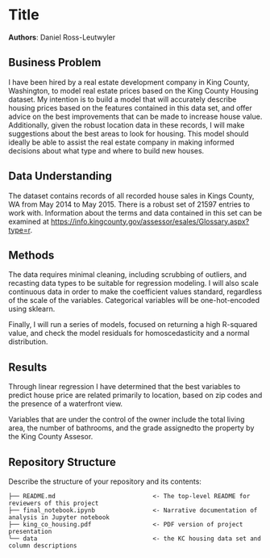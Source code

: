 # Title

**Authors**: Daniel Ross-Leutwyler

## Business Problem

I have been hired by a real estate development company in King County, Washington, to model real estate prices based on the King County Housing dataset. My intention is to build a model that will accurately describe housing prices based on the features contained in this data set, and offer advice on the best improvements that can be made to increase house value. Additionally, given the robust location data in these records, I will make suggestions about the best areas to look for housing. This model should ideally be able to assist the real estate company in making informed decisions about what type and where to build new houses.

## Data Understanding

The dataset contains records of all recorded house sales in Kings County, WA from May 2014 to May 2015. There is a robust set of 21597 entries to work with. Information about the terms and data contained in this set can be examined at https://info.kingcounty.gov/assessor/esales/Glossary.aspx?type=r.


## Methods

The data requires minimal cleaning, including scrubbing of outliers, and recasting data types to be suitable for regression modeling. I will also scale continuous data in order to make the coefficient values standard, regardless of the scale of the variables. Categorical variables will be one-hot-encoded using sklearn.

Finally, I will run a series of models, focused on returning a high R-squared value, and check the model residuals for homoscedasticity and a normal distribution. 

## Results

Through linear regression I have determined that the best variables to predict house price are related primarily to location, based on zip codes and the presence of a waterfront view.

Variables that are under the control of the owner include the total living area, the number of bathrooms, and the grade assignedto the property by the King County Assesor.

## Repository Structure

Describe the structure of your repository and its contents:

```
├── README.md                           <- The top-level README for reviewers of this project
├── final_notebook.ipynb                <- Narrative documentation of analysis in Jupyter notebook
├── king_co_housing.pdf                 <- PDF version of project presentation
└── data                                <- the KC housing data set and column descriptions
